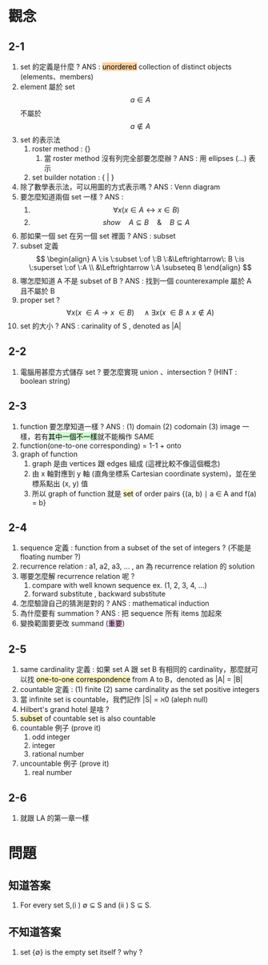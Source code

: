 # 觀念
## 2-1
1. set 的定義是什麼 ? ANS : <mark style="background: #FFB86CA6;">unordered</mark> collection of distinct objects (elements、members)
2. element 屬於 set $$a \in A$$ 不屬於 $$ a \not\in A$$
3. set 的表示法
	1. roster method : {}
		1. 當 roster method 沒有列完全部要怎麼辦 ? ANS : 用 ellipses (...) 表示
	2. set builder notation : { | }
4. 除了數學表示法，可以用圖的方式表示嗎 ? ANS : Venn diagram
5. 要怎麼知道兩個 set 一樣 ? ANS : 
	1. $$ \forall x(x \in A \leftrightarrow x \in B)$$
	2. $$show \quad A \subseteq B \quad\&\quad B \subseteq A$$
6. 那如果一個 set 在另一個 set 裡面 ? ANS : subset
7. subset 定義 
$$
\begin{align}
A \:is \:subset \:of \:B \:&\Leftrightarrow\: B \:is \:superset \:of \:A \\
&\Leftrightarrow \:A \subseteq B
\end{align}
$$
8. 哪怎麼知道 A 不是 subset of B ? ANS : 找到一個 counterexample 屬於 A 且不屬於 B
9. proper set ? $$\forall x(x \:\in A \rightarrow x \:\in B) \quad\wedge \exists x(x \:\in B \:\wedge\: x \not\in A)$$
10. set 的大小 ? ANS : carinality of S , denoted as |A|
## 2-2
1. 電腦用甚麼方式儲存 set ? 要怎麼實現 union 、intersection ? (HINT : boolean string)
## 2-3
1. function 要怎摩知道一樣 ? ANS : (1) domain (2) codomain (3) image 一樣，若有<mark style="background: #BBFABBA6;">其中一個不一樣</mark>就不能稱作 SAME
2. function(one-to-one corresponding) = 1-1 + onto 
3. graph of function
	1. graph 是由 vertices 跟 edges 組成 (這裡比較不像這個概念)
	2. 由 x 軸對應到 y 軸 (直角坐標系 Cartesian coordinate system)，並在坐標系點出 (x, y) 值
	4. 所以 graph of function 就是 <mark style="background: #FFF3A3A6;">set</mark> of order pairs {(a, b) ∣ a ∈ A and f(a) = b}
## 2-4
1. sequence 定義 : function from a subset of the set of integers ? (不能是 floating number ?)
2. recurrence relation : a1, a2, a3, ... , an 為 recurrence relation 的 solution
3. 哪要怎麼解 recurrence relation 呢 ?
	1. compare with well known sequence ex. (1, 2, 3, 4, ...)
	2. forward substitute , backward substitute
4. 怎麼驗證自己的猜測是對的 ? ANS : mathematical induction
5. 為什麼要有 summation ? ANS : 把 sequence 所有 items 加起來
6. 變換範圍要更改 summand (<mark style="background: #FFB8EBA6;">重要</mark>)
## 2-5
1. same cardinality 定義 : 如果 set A 跟 set B 有相同的 cardinality，那麼就可以找 <mark style="background: #FFF3A3A6;">one-to-one correspondence</mark> from A to B，denoted as |A| = |B|
2. countable 定義 : (1) finite (2) same cardinality as the set positive integers
3. 當 infinite set is countable，我們記作 |S| = ℵ0 (aleph null)
4. Hilbert's grand hotel 是啥 ?
5. <mark style="background: #FFF3A3A6;">subset</mark> of countable set is also countable
6. countable 例子 (prove it)
	1. odd integer
	2. integer
	3. rational number
7. uncountable 例子 (prove it)
	1. real number
## 2-6
1. 就跟 LA 的第一章一樣
# 問題
## 知道答案
1. For every set S,(i ) ∅ ⊆ S and (ii ) S ⊆ S.
## 不知道答案
1. set {∅} is the empty set itself ? why ?